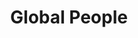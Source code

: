 ---
pid: llp59
title: Global People
location_transcription: In my grandmas front garden
coordinates: "[-75.163303847646, 39.955173347371]"
zipcode: '19119'
gen_neighborhood: Northwest Philadelphia
neighborhood: Mount Airy
outside_phl: 
age: '11'
age_range: 6-13
instagram: 
image_file_name: llp_59.jpg
proposal_transcription: Global People with platform base with City people drawings.  Another
  base with a boombox and people dancing.  Buildings, roads and cities.
topic: Inclusivity
topic_summary: 0, 0
type: Event,Interactive,Sculpture Statue,Performance
keywords_other: 
credit: Sydney Johnson
image_labels: 
twitter: 
facebook: 
permalink: "/monuments/llp59/"
layout: item-page
---